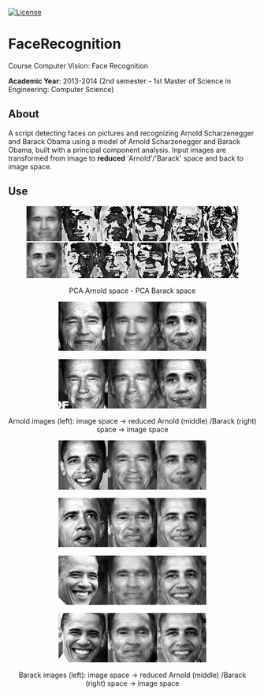 [![License][s1]][li]

[s1]: https://img.shields.io/badge/licence-GPL%203.0-blue.svg
[li]: https://raw.githubusercontent.com/matt77hias/FaceRecognition/master/LICENSE.txt

# FaceRecognition
Course Computer Vision: Face Recognition

**Academic Year**: 2013-2014 (2nd semester - 1st Master of Science in Engineering: Computer Science)

## About
A script detecting faces on pictures and recognizing Arnold Scharzenegger and Barack Obama using a model of Arnold Scharzenegger and Barack Obama, built with a principal component analysis. Input images are transformed from image to **reduced** 'Arnold'/'Barack' space and back to image space.

## Use
<p align="center"><img src="https://github.com/matt77hias/FaceRecognition/blob/master/res/pca arnold.png" width="430"><img src="https://github.com/matt77hias/FaceRecognition/blob/master/res/pca barack.png" width="430"></p>
<p align="center">PCA Arnold space - PCA Barack space</p>

<p align="center"><img src="res/a0.png"></p>
<p align="center"><img src="res/a1.png"></p>
<p align="center">Arnold images (left): image space -> reduced Arnold (middle) /Barack (right) space -> image space</p>

<p align="center"><img src="res/b0.png"></p>
<p align="center"><img src="res/b1.png"></p>
<p align="center"><img src="res/b2.png"></p>
<p align="center"><img src="res/b3.png"></p>
<p align="center">Barack images (left): image space -> reduced Arnold (middle) /Barack (right) space -> image space</p>
